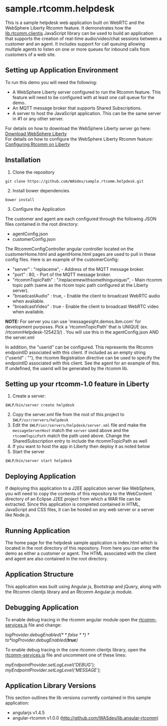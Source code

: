 sample.rtcomm.helpdesk
======================

This is a sample helpdesk web application built on WebRTC and the WebSphere Liberty Rtcomm feature. It demonstrates how the [lib.rtcomm.clientjs](https://github.com/wasdev/lib.rtcomm.clientjs) JavaScript library can be used to build an application that supports the creation of real-time audio/video/chat sessions between a customer and an agent. It includes support for call queuing allowing multiple agents to listen on one or more queues for inbound calls from customers of a web site. 

## Setting up Application Environment
To run this demo you will need the following:

* A WebSphere Liberty server configured to run the Rtcomm feature. This feature will need to be configured with at least one call queue for the demo.
* An MQTT message broker that supports Shared Subscriptions.
* A server to host the JavaScript application. This can be the same server in #1 or any other server.

For details on how to download the WebSphere Liberty server go here: [Download WebSphere Liberty](https://developer.ibm.com/wasdev/)  
For details on how to configure the WebSphere Liberty Rtcomm feature: [Configuring Rtcomm on Liberty](http://www-01.ibm.com/support/knowledgecenter/was_beta_liberty/com.ibm.websphere.wlp.nd.multiplatform.doc/ae/cwlp_rtcomm.html)

## Installation

1.  Clone the repository 
  ```
  git clone https://github.com/WASdev/sample.rtcomm.helpdesk.git
  ```
2.  Install bower dependencies
  ``` 
  bower install
  ```
3.  Configure the Application

The customer and agent are each configured through the following JSON files contained in the root directory:

  * agentConfig.json  
  * customerConfig.json  

The RtcommConfigController angular controller located on the customerHome.html and agentHome.html pages are used to pull in these config files. Here is an example of the customerConfig:

* "server" : "replaceme", - Address of the MQTT message broker.
* "port" : 80,  - Port of the MQTT message broker.
* "rtcommTopicPath" : "/replacemewithsomethingunique/",  - Main rtcomm topic path (same as the rtcom topic path configured at the Liberty server).
* "broadcastAudio" : true,  - Enable the client to broadcast WebRTC audio when available.
* "broadcastVideo" : true  - Enable the client to broadcast WebRTC video when available.

**NOTE:** For server you can use 'messagesight.demos.ibm.com' for development purposes.  Pick a 'rtcommTopicPath' that is UNIQUE (ex. /rtcommHelpdesk-125423/) .  You will use this in  the agentConfig.json AND the server.xml

In addition, the "userid" can be configured. This represents the Rtcomm endpointID associated with this client. If included as an empty string ("userid" : ""), the rtcomm Registration directive can be used to specify the endpointID associated with this client. See the agent for an example of this. If undefined, the userid will be generated by the rtcomm lib.

## Setting up your rtcomm-1.0 feature in Liberty

1.  Create a server:
  ```
  $WLP/bin/server create helpdesk
  ```
2. Copy the server.xml file from the root of this project to `$WLP/usr/servers/helpdesk`
3. Edit the `$WLP/usr/servers/helpdesk/server.xml` file and make the `messageServerHost` match the `server` used above and the `rtcommTopicPath` match the path used above.  Change the SharedSubscription entry to include the rtcommTopicPath as well 
4.  If you want to host the app in Liberty then deploy it as noted below
5.  Start the server
  ```
  $WLP/bin/server start helpdesk
  ```

## Deploying Application
If deploying this application to a J2EE application server like WebSphere, you will need to copy the contents of this repository to the WebContent directory of an Eclipse J2EE project from which a WAR file can be extracted. Since this application is completed contained in HTML, JavaScript and CSS files, it can be hosted on any web server or a server like Node.js.

## Running Application
The home page for the helpdesk sample application is index.html which is located in the root directory of this repository. From here you can enter the demo as either a customer or agent. The HTML associated with the client and agent are also contained in the root directory.

## Application Structure
This application was built using Angular.js, Bootstrap and jQuery, along with the Rtcomm clientjs library and an Rtcomm Angular.js module. 

## Debugging Application 
To enable debug tracing in the rtcomm angular module open the [rtcomm-services.js](https://github.com/WASdev/sample.rtcomm.helpdesk/blob/develop/js/libs/rtcomm/rtcomm-services.js) file and change:

*$logProvider.debugEnabled(**false**)* to *$logProvider.debugEnabled(**true**)*

To enable debug tracing in the core rtcomm clientjs library, open the [rtcomm-services.js](https://github.com/WASdev/sample.rtcomm.helpdesk/blob/develop/js/libs/rtcomm/rtcomm-services.js) file and uncomment one of these lines:

*myEndpointProvider.setLogLevel('DEBUG');*  
*myEndpointProvider.setLogLevel('MESSAGE');*  

## Application Library Versions
This section outlines the lib versions currently contained in this sample application:

* angularjs v1.4.5
* angular-rtcomm v1.0.0 (http://github.com/WASdev/lib.angular-rtcomm)

